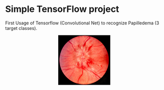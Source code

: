 # Simple TensorFlow project

First Usage of Tensorflow (Convolutional Net) to recognize Papilledema (3 target classes). 

<p align="center" width="100%">
    <img width="33%" src="Papilledema.jpg"> 
</p>

